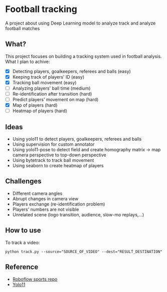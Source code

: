# Football tracking
A project about using Deep Learning model to analyze track and analyze football matches
## What?
This project focuses on building a tracking system used in football analysis. What I plan to achive:

- [x] Detecting players, goalkeepers, referees and balls               (easy)
- [x] Keeping track of players' ID                                     (easy)
- [x] Tracking ball movement                                           (easy)
- [ ] Analyzing players' ball time                                     (medium)
- [ ] Re-identification after transition                               (hard)
- [ ] Predict players' movement on map                                 (hard) 
- [x] Map of players                                                   (hard)
- [ ] Heatmap of players                                               (hard)

## Ideas
- Using yolo11 to detect players, goalkeepers, referees and balls
- Using supervision for custom annotator
- Using yolo11-pose to detect field and create homography matrix -> map camera perspective to top-down perspective
- Using bytetrack to track ball movement
- Using seaborn to create heatmap of players

## Challenges
- Different camera angles
- Abrupt changes in camera view
- Players exchange (re-identification problem)
- Players' numbers are not visible
- Unrelated scene (logo transition, audience, slow-mo replays,...)

## How to use

To track a video:

`python track.py --source="SOURCE_OF_VIDEO" --dest="RESULT_DESTINATION"`

## Reference

- [Roboflow sports repo](https://github.com/roboflow/sports)
- [Yolo11](https://docs.ultralytics.com/models/yolo11/)
